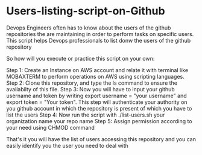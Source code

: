 # Users-listing-script-on-Github
Devops Engineers often has to know about the users of the github repositories the are maintaining in order to perform tasks on specific users. This script helps Devops professionals to list donw the users of the github repository

So how will you execute or practice this script on your own:

Step 1: Create an Instance on AWS account and relate it with terminal like MOBAXTERM to perform operations on AWS using scripting languages.
Step 2: Clone this repository, and type the ls command to ensure the availabilty of this file.
Step 3: Now you will have to input your github username and token by writing export username = "your username" and export token = "Your token". This step will authenticate your authority on you github account in which the repository is present of which you have to list the users
Step 4: Now run the script with ./list-users.sh your organization name your repo name
Step 5: Assign permission according to your need using CHMOD command

That's it you will have the list of users accessing this repository and you can easily identify you the user you need to deal with
